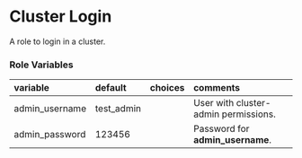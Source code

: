 # Cluster Login

A role to login in a cluster. 

### Role Variables
| variable       | default           |choices           | comments  |
|:-------------|:-------------|:----------|:----------|
| admin_username |  test_admin ||User with cluster-admin permissions.|
| admin_password| 123456||Password for **admin_username**.|
